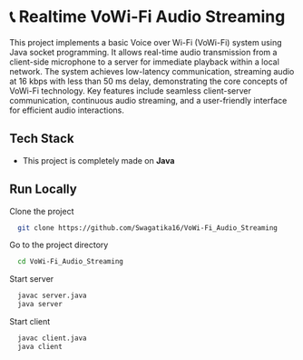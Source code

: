 
# 📞 Realtime VoWi-Fi Audio Streaming

This project implements a basic Voice over Wi-Fi (VoWi-Fi) system using Java socket programming. It allows real-time audio transmission from a client-side microphone to a server for immediate playback within a local network. The system achieves low-latency communication, streaming audio at 16 kbps with less than 50 ms delay, demonstrating the core concepts of VoWi-Fi technology. Key features include seamless client-server communication, continuous audio streaming, and a user-friendly interface for efficient audio interactions.


## Tech Stack

- This project is completely made on **Java**


## Run Locally

Clone the project

```bash
  git clone https://github.com/Swagatika16/VoWi-Fi_Audio_Streaming
```

Go to the project directory

```bash
  cd VoWi-Fi_Audio_Streaming
```

Start server

```bash
  javac server.java
  java server
```

Start client

```bash
  javac client.java
  java client
```
